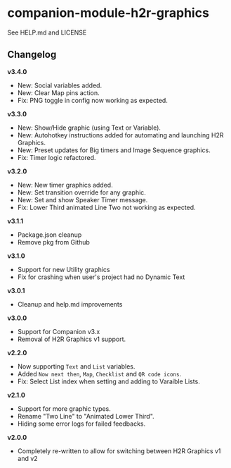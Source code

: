 # companion-module-h2r-graphics

See HELP.md and LICENSE

## Changelog

**v3.4.0**

- New: Social variables added.
- New: Clear Map pins action.
- Fix: PNG toggle in config now working as expected.

**v3.3.0**

- New: Show/Hide graphic (using Text or Variable).
- New: Autohotkey instructions added for automating and launching H2R Graphics.
- New: Preset updates for Big timers and Image Sequence graphics.
- Fix: Timer logic refactored.

**v3.2.0**

- New: New timer graphics added.
- New: Set transition override for any graphic.
- New: Set and show Speaker Timer message.
- Fix: Lower Third animated Line Two not working as expected.

**v3.1.1**

- Package.json cleanup
- Remove pkg from Github

**v3.1.0**

- Support for new Utility graphics
- Fix for crashing when user's project had no Dynamic Text

**v3.0.1**

- Cleanup and help.md improvements

**v3.0.0**

- Support for Companion v3.x
- Removal of H2R Graphics v1 support.

**v2.2.0**

- Now supporting `Text` and `List` variables.
- Added `Now next then`, `Map`, `Checklist` and `QR code icons`.
- Fix: Select List index when setting and adding to Varaible Lists.

**v2.1.0**

- Support for more graphic types.
- Rename "Two Line" to "Animated Lower Third".
- Hiding some error logs for failed feedbacks.

**v2.0.0**

- Completely re-written to allow for switching between H2R Graphics v1 and v2
